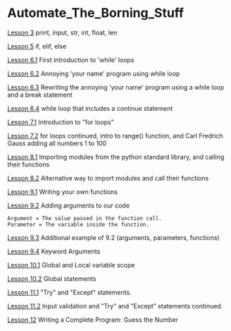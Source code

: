 # Automate_The_Borning_Stuff

[Lesson 3](https://github.com/freemacj/Automate_The_Borning_Stuff/blob/master/lesson3.py)
print, input, str, int, float, len

[Lesson 5](https://github.com/freemacj/Automate_The_Borning_Stuff/blob/master/lesson5.py)
if, elif, else

[Lesson 6.1](https://github.com/freemacj/Automate_The_Borning_Stuff/blob/master/lesson6.1.py)
First introduction to 'while' loops

[Lesson 6.2](https://github.com/freemacj/Automate_The_Borning_Stuff/blob/master/lesson6.2.py)
Annoying 'your name' program using while loop

[Lesson 6.3](https://github.com/freemacj/Automate_The_Borning_Stuff/blob/master/lesson6.3.py)
Rewriting the annoying 'your name' program using a while loop and a break statement

[Lesson 6.4](https://github.com/freemacj/Automate_The_Borning_Stuff/blob/master/lesson6.4.py)
while loop that includes a continue statement

[Lesson 7.1](https://github.com/freemacj/Automate_The_Borning_Stuff/blob/master/lesson7.1.py)
Introduction to "for loops"

[Lesson 7.2](https://github.com/freemacj/Automate_The_Borning_Stuff/blob/master/lesson7.2.py)
for loops continued, intro to range() function, and Carl Fredrich Gauss adding all numbers 1 to 100

[Lesson 8.1](https://github.com/freemacj/Automate_The_Borning_Stuff/blob/master/lesson8.1.py)
Importing modules from the python standard library, and calling their functions

[Lesson 8.2](https://github.com/freemacj/Automate_The_Borning_Stuff/blob/master/lesson8.2.py)
Alternative way to import modules and call their functions

[Lesson 9.1](https://github.com/freemacj/Automate_The_Borning_Stuff/blob/master/lesson9.1.py)
Writing your own functions

[Lesson 9.2](https://github.com/freemacj/Automate_The_Borning_Stuff/blob/master/lesson9.2.py)
Adding arguments to our code <br>

    Argument = The value passed in the function call.
    Parameter = The variable inside the function.

[Lesson 9.3](https://github.com/freemacj/Automate_The_Borning_Stuff/blob/master/lesson9.3.py)
Additional example of 9.2 (arguments, parameters, functions)

[Lesson 9.4](https://github.com/freemacj/Automate_The_Borning_Stuff/blob/master/lesson9.4.py)
Keyword Arguments

[Lesson 10.1](https://github.com/freemacj/Automate_The_Borning_Stuff/blob/master/lessons10.1.py)
Global and Local variable scope

[Lesson 10.2](https://github.com/freemacj/Automate_The_Borning_Stuff/blob/master/lessons10.2.py)
Global statements

[Lesson 11.1](https://github.com/freemacj/Automate_The_Borning_Stuff/blob/master/lessons11.1.py)
"Try" and "Except" statements.

[Lesson 11.2](https://github.com/freemacj/Automate_The_Borning_Stuff/blob/master/lessons11.2.py)
Input validation and "Try" and "Except" statements continued.

[Lesson 12](https://github.com/freemacj/Automate_The_Borning_Stuff/blob/master/lessons12.py)
Writing a Complete Program: Guess the Number